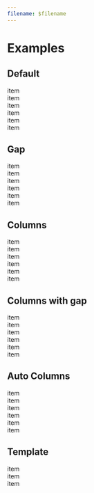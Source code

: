 ```yaml
---
filename: $filename
---
```


<script lang="ts">
	import Preview from '$lib/components/Preview.svelte';
</script>

# Examples

## Default

<Preview>
  <div display="grid">
    <div class="border">item</div>
    <div class="border">item</div>
    <div class="border">item</div>
    <div class="border">item</div>
    <div class="border">item</div>
    <div class="border">item</div>
  </div>
</Preview>

## Gap

<Preview>
  <div class="grid gap-2">
    <div class="border">item</div>
    <div class="border">item</div>
    <div class="border">item</div>
    <div class="border">item</div>
    <div class="border">item</div>
    <div class="border">item</div>
  </div>
</Preview>

## Columns

<Preview>
  <div class="grid grid-cols-4">
    <div class="border">item</div>
    <div class="border">item</div>
    <div class="border">item</div>
    <div class="border">item</div>
    <div class="border">item</div>
    <div class="border">item</div>
  </div>
</Preview>

## Columns with gap

<Preview>
  <div class="grid grid-cols-4 gap-2">
    <div class="border">item</div>
    <div class="border">item</div>
    <div class="border">item</div>
    <div class="border">item</div>
    <div class="border">item</div>
    <div class="border">item</div>
  </div>
</Preview>

## Auto Columns

<Preview>
  <div class="grid grid-cols-[repeat(auto-fill,minmax(160px,1fr))] gap-2">
    <div class="border">item</div>
    <div class="border">item</div>
    <div class="border">item</div>
    <div class="border">item</div>
    <div class="border">item</div>
    <div class="border">item</div>
    </div>
</Preview>

## Template

<Preview>
  <div class="grid grid-cols-[auto,1fr,auto] gap-2">
    <div class="border">item</div>
    <div class="border">item</div>
    <div class="border">item</div>
  </div>
</Preview>
